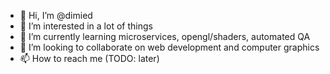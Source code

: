 - 👋 Hi, I’m @dimied
- 👀 I’m interested in a lot of things
- 🌱 I’m currently learning microservices, opengl/shaders, automated QA
- 💞️ I’m looking to collaborate on web development and computer graphics
- 📫 How to reach me (TODO: later)

<!---
dimied/dimied is a ✨ special ✨ repository because its `README.md` (this file) appears on your GitHub profile.
You can click the Preview link to take a look at your changes.
--->

